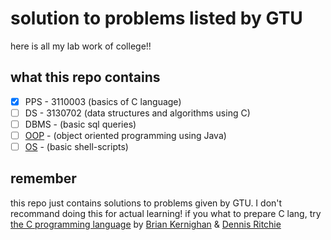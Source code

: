 # solution to problems listed by GTU

here is all my lab work of college!!  

## what this repo contains

- [x] PPS - 3110003 (basics of C language)  
- [ ] DS - 3130702 (data structures and algorithms using C)  
- [ ] DBMS - (basic sql queries)
- [ ] [OOP](./object-oriented-programming) - (object oriented programming using Java)
- [ ] [OS](./operating-systems) - (basic shell-scripts)

## remember

this repo just contains solutions to problems given by GTU. I don't recommand doing this for actual learning! if you what to prepare C lang, try [the C programming language](https://en.wikipedia.org/wiki/The_C_Programming_Language) by [Brian Kernighan](https://en.wikipedia.org/wiki/Brian_Kernighan) & [Dennis Ritchie](https://en.wikipedia.org/wiki/Dennis_Ritchie)
